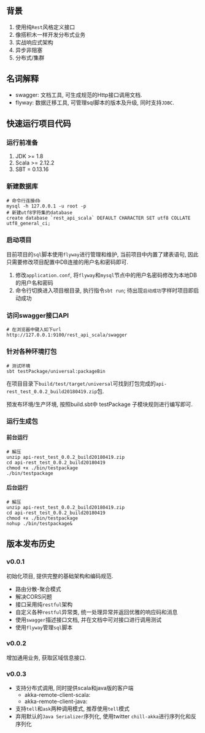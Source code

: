 ## 背景

1. 使用纯`Rest`风格定义接口
2. 像搭积木一样开发分布式业务
3. 实战响应式架构
4. 异步非阻塞
5. 分布式/集群

## 名词解释

* swagger: 文档工具,  可生成规范的Http接口调用文档.
* flyway: 数据迁移工具, 可管理sql脚本的版本及升级, 同时支持`JDBC`.

## 快速运行项目代码

### 运行前准备

1. JDK >= 1.8
2. Scala >= 2.12.2
3. SBT = 0.13.16

### 新建数据库

```
# 命令行连接db
mysql -h 127.0.0.1 -u root -p
# 新建utf8字符集的database
create database `rest_api_scala` DEFAULT CHARACTER SET utf8 COLLATE utf8_general_ci;
```

### 启动项目

目前项目的`sql`脚本使用`flyway`进行管理和维护, 当前项目中内置了建表语句, 因此只需要修改项目配置中DB连接的用户名和密码即可.

1. 修改`application.conf`, 将`flyway`和`mysql`节点中的用户名密码修改为本地DB的用户名和密码
2. 命令行切换进入项目根目录, 执行指令`sbt run`; 待出现`启动成功`字样时项目即启动成功

### 访问swagger接口API

```
# 在浏览器中键入如下url
http://127.0.0.1:9100/rest_api_scala/swagger
```

### 针对各种环境打包

```
# 测试环境
sbt testPackage/universal:packageBin
```
在项目目录下`build/test/target/universal`可找到打包完成的`api-rest_test_0.0.2_build20180419.zip`包.


预发布环境/生产环境, 按照build.sbt中 testPackage 子模块规则进行编写即可.

### 运行生成包

#### 前台运行

```
# 解压
unzip api-rest_test_0.0.2_build20180419.zip
cd api-rest_test_0.0.2_build20180419
chmod +x ./bin/testpackage
./bin/testpackage
```

#### 后台运行

```
# 解压
unzip api-rest_test_0.0.2_build20180419.zip
cd api-rest_test_0.0.2_build20180419
chmod +x ./bin/testpackage
nohup ./bin/testpackage&
```

## 版本发布历史

### v0.0.1

初始化项目, 提供完整的基础架构和编码规范.

* 路由分散-聚合模式
* 解决CORS问题
* 接口采用纯`restful`架构
* 自定义各种`restful`异常类, 统一处理异常并返回优雅的响应码和消息
* 使用`swagger`描述接口文档, 并在文档中可对接口进行调用测试
* 使用`flyway`管理`sql`脚本

### v0.0.2

增加通用业务, 获取区域信息接口.

### v0.0.3

* 支持分布式调用, 同时提供scala和java版的客户端
	* akka-remote-client-scala: 
	* akka-remote-client-java: 
* 支持`tell`和`ask`两种调用模式, 推荐使用`tell`模式
* 弃用默认的`Java Serializer`序列化, 使用twitter `chill-akka`进行序列化和反序列化


	